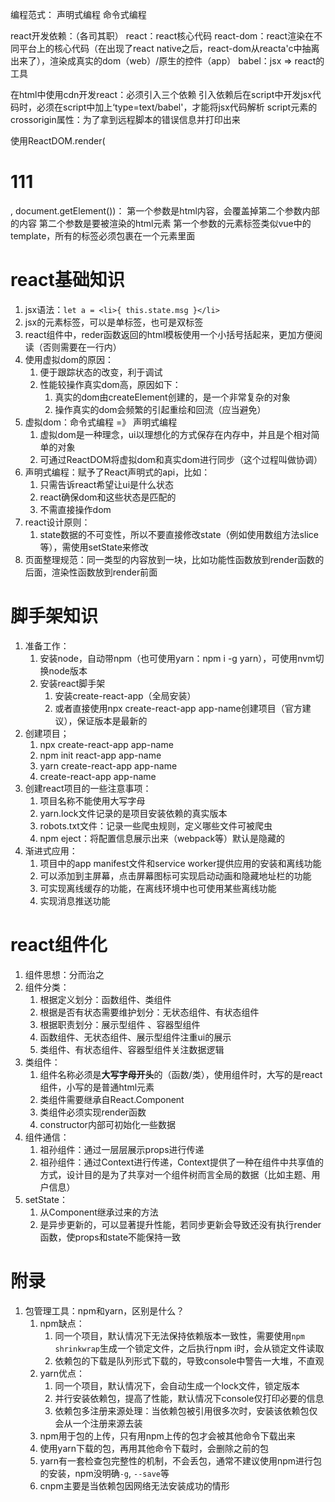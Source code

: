 编程范式：
声明式编程
命令式编程

react开发依赖：（各司其职）
react：react核心代码
react-dom：react渲染在不同平台上的核心代码（在出现了react native之后，react-dom从reacta'c中抽离出来了），渲染成真实的dom（web）/原生的控件（app）
babel：jsx => react的工具

在html中使用cdn开发react：必须引入三个依赖
引入依赖后在script中开发jsx代码时，必须在script中加上‘type=text/babel'，才能将jsx代码解析
script元素的crossorigin属性：为了拿到远程脚本的错误信息并打印出来

使用ReactDOM.render(<h1>111</h1>, document.getElement())：
第一个参数是html内容，会覆盖掉第二个参数内部的内容
第二个参数是要被渲染的html元素
第一个参数的元素标签类似vue中的template，所有的标签必须包裹在一个元素里面

# react基础知识

1. jsx语法：`let a = <li>{ this.state.msg }</li>`
2. jsx的元素标签，可以是单标签，也可是双标签
3. react组件中，reder函数返回的html模板使用一个小括号括起来，更加方便阅读（否则需要在一行内）
4. 使用虚拟dom的原因：
   1. 便于跟踪状态的改变，利于调试
   2. 性能较操作真实dom高，原因如下：
      1. 真实的dom由createElement创建的，是一个非常复杂的对象
      2. 操作真实的dom会频繁的引起重绘和回流（应当避免）
5. 虚拟dom：命令式编程 =》 声明式编程
   1. 虚拟dom是一种理念，ui以理想化的方式保存在内存中，并且是个相对简单的对象
   2. 可通过ReactDOM将虚拟dom和真实dom进行同步（这个过程叫做协调）
6. 声明式编程：赋予了React声明式的api，比如：
   1. 只需告诉react希望让ui是什么状态
   2. react确保dom和这些状态是匹配的
   3. 不需直接操作dom
7. react设计原则：
   1. state数据的不可变性，所以不要直接修改state（例如使用数组方法slice等），需使用setState来修改
8. 页面整理规范：同一类型的内容放到一块，比如功能性函数放到render函数的后面，渲染性函数放到render前面

# 脚手架知识

1. 准备工作：
   1. 安装node，自动带npm（也可使用yarn：npm i -g yarn），可使用nvm切换node版本
   2. 安装react脚手架
      1. 安装create-react-app（全局安装）
      2. 或者直接使用npx create-react-app app-name创建项目（官方建议），保证版本是最新的
2. 创建项目；
   1. npx create-react-app app-name
   2. npm init react-app app-name
   3. yarn create-react-app app-name
   4. create-react-app app-name
3. 创建react项目的一些注意事项：
   1. 项目名称不能使用大写字母
   2. yarn.lock文件记录的是项目安装依赖的真实版本
   3. robots.txt文件：记录一些爬虫规则，定义哪些文件可被爬虫
   4. npm eject：将配置信息展示出来（webpack等）默认是隐藏的
4. 渐进式应用：
   1. 项目中的app manifest文件和service worker提供应用的安装和离线功能
   2. 可以添加到主屏幕，点击屏幕图标可实现启动动画和隐藏地址栏的功能
   3. 可实现离线缓存的功能，在离线环境中也可使用某些离线功能
   4. 实现消息推送功能

# react组件化



1. 组件思想：分而治之
2. 组件分类：
   1. 根据定义划分：函数组件、类组件
   2. 根据是否有状态需要维护划分：无状态组件、有状态组件
   3. 根据职责划分：展示型组件 、容器型组件
   4. 函数组件、无状态组件、展示型组件注重ui的展示
   5. 类组件、有状态组件、容器型组件关注数据逻辑
3. 类组件：
   1. 组件名称必须是**大写字母开头**的（函数/类），使用组件时，大写的是react组件，小写的是普通html元素
   2. 类组件需要继承自React.Component
   3. 类组件必须实现render函数 
   4. constructor内部可初始化一些数据
4. 组件通信：
   1. 祖孙组件：通过一层层展示props进行传递
   2. 祖孙组件：通过Context进行传递，Context提供了一种在组件中共享值的方式，设计目的是为了共享对一个组件树而言全局的数据（比如主题、用户信息）
5. setState：
   1. 从Component继承过来的方法
   2. 是异步更新的，可以显著提升性能，若同步更新会导致还没有执行render函数，使props和state不能保持一致

# 附录

1. 包管理工具：npm和yarn，区别是什么？
   1. npm缺点：
      1. 同一个项目，默认情况下无法保持依赖版本一致性，需要使用`npm shrinkwrap`生成一个锁定文件，之后执行npm i时，会从锁定文件读取
      2. 依赖包的下载是队列形式下载的，导致console中警告一大堆，不直观
   2. yarn优点：
      1. 同一个项目，默认情况下，会自动生成一个lock文件，锁定版本
      2. 并行安装依赖包，提高了性能，默认情况下console仅打印必要的信息
      3. 依赖包多注册来源处理：当依赖包被引用很多次时，安装该依赖包仅会从一个注册来源去装
   3. npm用于包的上传，只有用npm上传的包才会被其他命令下载出来
   4. 使用yarn下载的包，再用其他命令下载时，会删除之前的包
   5. yarn有一套检查包完整性的机制，不会丢包，通常不建议使用npm进行包的安装，npm没明确`-g`, `--save`等
   6. cnpm主要是当依赖包因网络无法安装成功的情形
